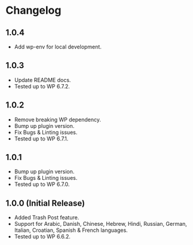 # Changelog

## 1.0.4
* Add wp-env for local development.

## 1.0.3
* Update README docs.
* Tested up to WP 6.7.2.

## 1.0.2
* Remove breaking WP dependency.
* Bump up plugin version.
* Fix Bugs & Linting issues.
* Tested up to WP 6.7.1.

## 1.0.1
* Bump up plugin version.
* Fix Bugs & Linting issues.
* Tested up to WP 6.7.0.

## 1.0.0 (Initial Release)
* Added Trash Post feature.
* Support for Arabic, Danish, Chinese, Hebrew, Hindi, Russian, German, Italian, Croatian, Spanish & French languages.
* Tested up to WP 6.6.2.
